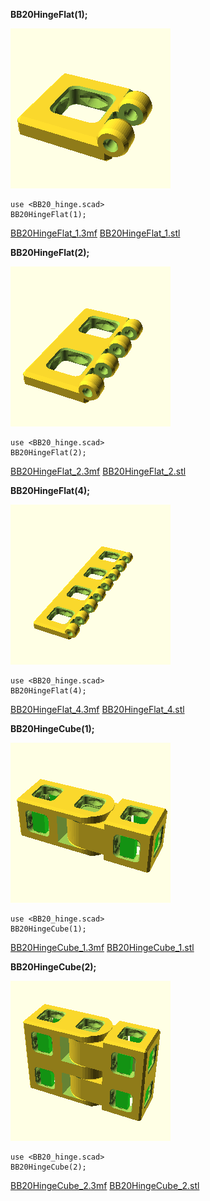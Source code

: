 
**BB20HingeFlat(1);**

![BB20HingeFlat_1.png](BB20HingeFlat_1.png)

    use <BB20_hinge.scad>
    BB20HingeFlat(1);

[BB20HingeFlat_1.3mf](BB20HingeFlat_1.3mf)
[BB20HingeFlat_1.stl](BB20HingeFlat_1.stl)



**BB20HingeFlat(2);**

![BB20HingeFlat_2.png](BB20HingeFlat_2.png)

    use <BB20_hinge.scad>
    BB20HingeFlat(2);

[BB20HingeFlat_2.3mf](BB20HingeFlat_2.3mf)
[BB20HingeFlat_2.stl](BB20HingeFlat_2.stl)



**BB20HingeFlat(4);**

![BB20HingeFlat_4.png](BB20HingeFlat_4.png)

    use <BB20_hinge.scad>
    BB20HingeFlat(4);

[BB20HingeFlat_4.3mf](BB20HingeFlat_4.3mf)
[BB20HingeFlat_4.stl](BB20HingeFlat_4.stl)



**BB20HingeCube(1);**

![BB20HingeCube_1.png](BB20HingeCube_1.png)

    use <BB20_hinge.scad>
    BB20HingeCube(1);

[BB20HingeCube_1.3mf](BB20HingeCube_1.3mf)
[BB20HingeCube_1.stl](BB20HingeCube_1.stl)



**BB20HingeCube(2);**

![BB20HingeCube_2.png](BB20HingeCube_2.png)

    use <BB20_hinge.scad>
    BB20HingeCube(2);

[BB20HingeCube_2.3mf](BB20HingeCube_2.3mf)
[BB20HingeCube_2.stl](BB20HingeCube_2.stl)


